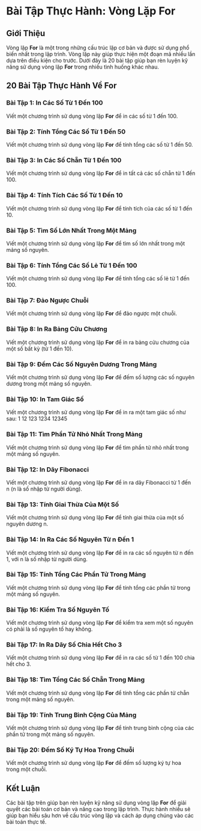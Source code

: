 # Bài Tập Thực Hành: Vòng Lặp For

## Giới Thiệu

Vòng lặp **For** là một trong những cấu trúc lặp cơ bản và được sử dụng phổ biến nhất trong lập trình. Vòng lặp này giúp thực hiện một đoạn mã nhiều lần dựa trên điều kiện cho trước. Dưới đây là 20 bài tập giúp bạn rèn luyện kỹ năng sử dụng vòng lặp **For** trong nhiều tình huống khác nhau.

## 20 Bài Tập Thực Hành Về For

### Bài Tập 1: In Các Số Từ 1 Đến 100

Viết một chương trình sử dụng vòng lặp **For** để in các số từ 1 đến 100.

### Bài Tập 2: Tính Tổng Các Số Từ 1 Đến 50

Viết một chương trình sử dụng vòng lặp **For** để tính tổng các số từ 1 đến 50.

### Bài Tập 3: In Các Số Chẵn Từ 1 Đến 100

Viết một chương trình sử dụng vòng lặp **For** để in tất cả các số chẵn từ 1 đến 100.

### Bài Tập 4: Tính Tích Các Số Từ 1 Đến 10

Viết một chương trình sử dụng vòng lặp **For** để tính tích của các số từ 1 đến 10.

### Bài Tập 5: Tìm Số Lớn Nhất Trong Một Mảng

Viết một chương trình sử dụng vòng lặp **For** để tìm số lớn nhất trong một mảng số nguyên.

### Bài Tập 6: Tính Tổng Các Số Lẻ Từ 1 Đến 100

Viết một chương trình sử dụng vòng lặp **For** để tính tổng các số lẻ từ 1 đến 100.

### Bài Tập 7: Đảo Ngược Chuỗi

Viết một chương trình sử dụng vòng lặp **For** để đảo ngược một chuỗi.

### Bài Tập 8: In Ra Bảng Cửu Chương

Viết một chương trình sử dụng vòng lặp **For** để in ra bảng cửu chương của một số bất kỳ (từ 1 đến 10).

### Bài Tập 9: Đếm Các Số Nguyên Dương Trong Mảng

Viết một chương trình sử dụng vòng lặp **For** để đếm số lượng các số nguyên dương trong một mảng số nguyên.

### Bài Tập 10: In Tam Giác Số

Viết một chương trình sử dụng vòng lặp **For** để in ra một tam giác số như sau:
1
12
123
1234
12345

### Bài Tập 11: Tìm Phần Tử Nhỏ Nhất Trong Mảng

Viết một chương trình sử dụng vòng lặp **For** để tìm phần tử nhỏ nhất trong một mảng số nguyên.

### Bài Tập 12: In Dãy Fibonacci

Viết một chương trình sử dụng vòng lặp **For** để in ra dãy Fibonacci từ 1 đến n (n là số nhập từ người dùng).

### Bài Tập 13: Tính Giai Thừa Của Một Số

Viết một chương trình sử dụng vòng lặp **For** để tính giai thừa của một số nguyên dương n.

### Bài Tập 14: In Ra Các Số Nguyên Từ n Đến 1

Viết một chương trình sử dụng vòng lặp **For** để in ra các số nguyên từ n đến 1, với n là số nhập từ người dùng.

### Bài Tập 15: Tính Tổng Các Phần Tử Trong Mảng

Viết một chương trình sử dụng vòng lặp **For** để tính tổng các phần tử trong một mảng số nguyên.

### Bài Tập 16: Kiểm Tra Số Nguyên Tố

Viết một chương trình sử dụng vòng lặp **For** để kiểm tra xem một số nguyên có phải là số nguyên tố hay không.

### Bài Tập 17: In Ra Dãy Số Chia Hết Cho 3

Viết một chương trình sử dụng vòng lặp **For** để in ra các số từ 1 đến 100 chia hết cho 3.

### Bài Tập 18: Tìm Tổng Các Số Chẵn Trong Mảng

Viết một chương trình sử dụng vòng lặp **For** để tính tổng các phần tử chẵn trong một mảng số nguyên.

### Bài Tập 19: Tính Trung Bình Cộng Của Mảng

Viết một chương trình sử dụng vòng lặp **For** để tính trung bình cộng của các phần tử trong một mảng số nguyên.

### Bài Tập 20: Đếm Số Ký Tự Hoa Trong Chuỗi

Viết một chương trình sử dụng vòng lặp **For** để đếm số lượng ký tự hoa trong một chuỗi.

## Kết Luận

Các bài tập trên giúp bạn rèn luyện kỹ năng sử dụng vòng lặp **For** để giải quyết các bài toán cơ bản và nâng cao trong lập trình. Thực hành nhiều sẽ giúp bạn hiểu sâu hơn về cấu trúc vòng lặp và cách áp dụng chúng vào các bài toán thực tế.
